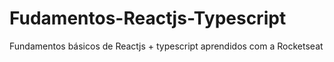 # Fudamentos-Reactjs-Typescript
Fundamentos básicos de Reactjs + typescript aprendidos com a Rocketseat
